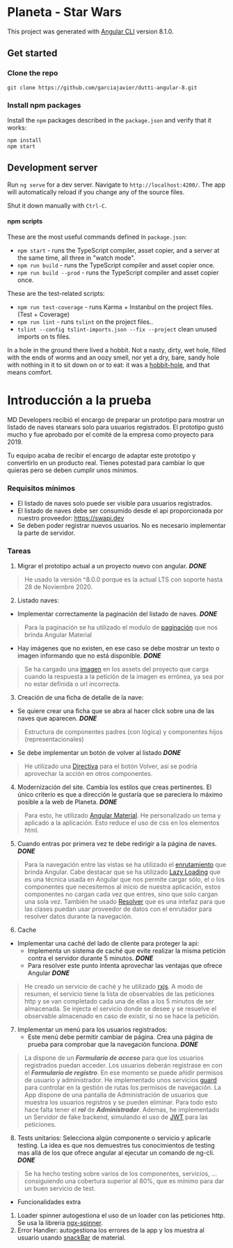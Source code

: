# Planeta - Star Wars

This project was generated with [Angular CLI](https://github.com/angular/angular-cli) version 8.1.0.

## Get started 

### Clone the repo

```shell
git clone https://github.com/garciajavier/dutti-angular-8.git
```

### Install npm packages

Install the `npm` packages described in the `package.json` and verify that it works:

```shell
npm install
npm start
```

## Development server

Run `ng serve` for a dev server. Navigate to `http://localhost:4200/`. The app will automatically reload if you change any of the source files.

Shut it down manually with `Ctrl-C`.

#### npm scripts

These are the most useful commands defined in `package.json`:

* `npm start` - runs the TypeScript compiler, asset copier, and a server at the same time, all three in "watch mode".
* `npm run build` - runs the TypeScript compiler and asset copier once.
* `npm run build --prod` - runs the TypeScript compiler and asset copier once.

These are the test-related scripts:

* `npm run test-coverage` - runs Karma + Instanbul on the project files. (Test + Coverage)
* `npm run lint` - runs `tslint` on the project files..
* `tslint --config tslint-imports.json --fix --project` clean unused imports on ts files.

In a hole in the ground there lived a hobbit. Not a nasty, dirty, wet hole, filled with the ends
of worms and an oozy smell, nor yet a dry, bare, sandy hole with nothing in it to sit down on or to
eat: it was a [hobbit-hole](https://en.wikipedia.org/wiki/Hobbit#Lifestyle "Hobbit lifestyles"), and that means comfort.

# Introducción a la prueba
MD Developers recibió el encargo de preparar un prototipo para mostrar un listado de naves starwars solo para usuarios registrados. El prototipo gustó mucho y fue aprobado por el comité de la empresa como proyecto para 2019.

Tu equipo acaba de recibir el encargo de adaptar este prototipo y convertirlo en un producto real.
Tienes potestad para cambiar lo que quieras pero se deben cumplir unos mínimos.

### Requisitos mínimos

* El listado de naves solo puede ser visible para usuarios registrados.
* El listado de naves debe ser consumido desde el api proporcionada por nuestro proveedor: https://swapi.dev
* Se deben poder registrar nuevos usuarios. No es necesario implementar la parte de servidor.

### Tareas

1. Migrar el prototipo actual a un proyecto nuevo con angular.  ***DONE***
  > He usado la versión ^8.0.0 porque es la actual LTS con soporte hasta 28 de Noviembre 2020.
2. Listado naves: 
  -  Implementar correctamente la paginación del listado de naves. ***DONE***
  > Para la paginación se ha utilizado el modulo de [paginación](https://material.angular.io/components/paginator/overview) que nos brinda Angular Material
  -  Hay imágenes que no existen, en ese caso se debe mostrar un texto o imagen informando que no está disponible. ***DONE***
  > Se ha cargado una [imagen](/assets/images/not_found.png) en los assets del proyecto que carga cuando la respuesta a la petición de la imagen es errónea, ya sea por no estar definida o url incorrecta.
3. Creación de una ficha de detalle de la nave:
  - Se quiere crear una ficha que se abra al hacer click sobre una de las naves que aparecen.  ***DONE***
  > Estructura de componentes padres (con lógica) y componentes hijos (representacionales)
  - Se debe implementar un botón de volver al listado ***DONE***
  > He utilizado una [Directiva](https://angular.io/guide/attribute-directives) para el botón Volver, así se podría aprovechar la acción en otros componentes.
4. Modernización del site. Cambia los estilos que creas pertinentes. El único criterio es que a dirección le gustaría que se pareciera lo máximo posible a la web de Planeta. ***DONE***
 > Para esto, he utilizado [Angular Material](https://material.angular.io/ "Angular Material"). He personalizado un tema y aplicado a la aplicación. Esto reduce el uso de css en los elementos html. 
  
5. Cuando entras por primera vez te debe redirigir a la página de naves. ***DONE***
> Para la navegación entre las vistas se ha utilizado el [enrutamiento](https://angular.io/guide/router) que brinda Angular. Cabe destacar que se ha utilizado [Lazy Loading](https://angular.io/guide/lazy-loading-ngmodules) que es una técnica usada en Angular que nos permite cargar sólo, el o los componentes que necesitemos al inicio de nuestra aplicación, estos componentes no cargan cada vez que entres, sino que solo cargan una sola vez. También he usado [Resolver](https://angular.io/api/router/Resolve) que es una intefaz para que las clases  puedan usar proveedor de datos con el enrutador para resolver datos durante la navegación.
6. Cache  
  - Implementar una caché del lado de cliente para proteger la api:
      - Implementa un sistema de caché que evite realizar la misma petición contra el servidor durante 5 minutos. ***DONE***
      - Para resolver este punto intenta aprovechar las ventajas que ofrece Angular ***DONE***
 > He creado un servicio de caché y he utilizado [rxjs](https://angular.io/guide/rx-library). A modo de resumen, el servicio tiene la lista de observables de las peticiones http y se van completado cada una de ellas a los 5 minutos de ser almacenada. Se injecta el servicio donde se desee y se resuelve el observable almacenado en caso de existir, si no se hace la petición.
7. Implementar un menú para los usuarios registrados:
   - Este menú debe permitir cambiar de página. Crea una página de prueba para comprobar que la navegación funciona. ***DONE***
 > La dispone de un ***Formulario de acceso*** para que los usuarios registrados puedan acceder. Los usuarios deberán registrase en con el ***Formulario de registro***. En ese momento se puede añidir permisos de usuario y administrador. He implementado unos servicios [guard](https://angular.io/api/router/CanActivate) para controlar en la gestión de rutas los permisos de navegación. La App dispone de una pantalla de Administración de usuarios que muestra los usuarios registros y se pueden eliminar. Para todo esto hace falta tener el ***rol*** de ***Administrador***. Ademas, he implementado un Servidor de fake backend, simulando el uso de [JWT](https://es.wikipedia.org/wiki/JSON_Web_Token)  para las peticiones.
8. Tests unitarios: Selecciona algún componente o servicio y aplicarle testing. La idea es que nos demuestres tus conocimientos de testing mas allá de los que ofrece angular al ejecutar un comando de ng-cli. ***DONE***
> Se ha hecho testing sobre varios de los componentes, servicios, ... consiguiendo una cobertura superior al 80%, que es mínimo para dar un buen servicio de test.

- Funcionalidades extra
1. Loader spinner  autogestiona el uso de un loader con las peticiones http. Se usa la libreria [ngx-spinner](https://www.npmjs.com/package/ngx-spinner).
2. Error Handler: autogestiona los errores de la app y los muestra al usuario usando [snackBar](https://material.angular.io/components/snack-bar/overview) de material.


